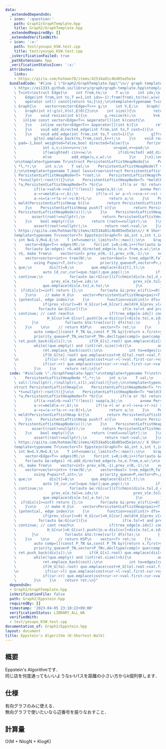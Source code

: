 ```yaml
---
data:
  _extendedDependsOn:
  - icon: ':question:'
    path: Graph2/GraphTemplate.hpp
    title: Graph2/GraphTemplate.hpp
  _extendedRequiredBy: []
  _extendedVerifiedWith:
  - icon: ':x:'
    path: test/yosupo_KSW.test.cpp
    title: test/yosupo_KSW.test.cpp
  _isVerificationFailed: true
  _pathExtension: hpp
  _verificationStatusIcon: ':x:'
  attributes:
    links:
    - https://qiita.com/hotman78/items/42534a01c4bd05ed5e1e
  bundledCode: "#line 1 \"Graph2/GraphTemplate.hpp\"\n// graph template\n// ref :\
    \ https://ei1333.github.io/library/graph/graph-template.hpp\ntemplate<typename\
    \ T=int>\nstruct Edge{\n    int from,to;\n    T w;\n    int idx;\n    Edge()=default;\n\
    \    Edge(int from,int to,T w=1,int idx=-1):from(from),to(to),w(w),idx(idx){}\n\
    \    operator int() const{return to;}\n};\n\ntemplate<typename T=int>\nstruct\
    \ Graph{\n    vector<vector<Edge<T>>> g;\n    int V,E;\n    Graph()=default;\n\
    \    Graph(int n):g(n),V(n),E(0){}\n\n    int size(){\n        return (int)g.size();\n\
    \    }\n    void resize(int k){\n        g.resize(k);\n        V=k;\n    }\n \
    \   inline const vector<Edge<T>> &operator[](int k)const{\n        return (g.at(k));\n\
    \    }\n    inline vector<Edge<T>> &operator[](int k){\n        return (g.at(k));\n\
    \    }\n    void add_directed_edge(int from,int to,T cost=1){\n        g[from].emplace_back(from,to,cost,E++);\n\
    \    }\n    void add_edge(int from,int to,T cost=1){\n        g[from].emplace_back(from,to,cost,E);\n\
    \        g[to].emplace_back(to,from,cost,E++);\n    }\n    void read(int m,int\
    \ pad=-1,bool weighted=false,bool directed=false){\n        for(int i=0;i<m;i++){\n\
    \            int u,v;cin>>u>>v;\n            u+=pad,v+=pad;\n            T w=T(1);\n\
    \            if(weighted) cin>>w;\n            if(directed) add_directed_edge(u,v,w);\n\
    \            else         add_edge(u,v,w);\n        }\n    }\n};\n#line 2 \"Graph2/Eppstein.hpp\"\
    \n\ntemplate<typename T>\nstruct PersistentLeftistHeapNode{\n    PersistentLeftistHeapNode\
    \ *l,*r;\n    int s;\n    T val;\n    PersistentLeftistHeapNode(T val):l(nullptr),r(nullptr),s(1),val(val){}\n\
    };\n\ntemplate<typename T,bool less=true>\nstruct PersistentLeftistHeap{\n   \
    \ PersistentLeftistHeapNode<T> *root;\n    PersistentLeftistHeap(PersistentLeftistHeapNode<T>\
    \ *t=nullptr):root(t){}\n\n    PersistentLeftistHeapNode<T> *meld(PersistentLeftistHeapNode<T>\
    \ *a,PersistentLeftistHeapNode<T> *b){\n        if(!a or !b) return (a?a:b);\n\
    \        if((a->val>b->val)^(!less)) swap(a,b);\n        a=new PersistentLeftistHeapNode(*a);\n\
    \        a->r=meld(a->r,b);\n        if(!a->l or a->l->s<a->r->s) swap(a->l,a->r);\n\
    \        a->s=(a->r?a->r->s:0)+1;\n        return a;\n    }\n    PersistentLeftistHeap\
    \ meld(PersistentLeftistHeap b){\n        return PersistentLeftistHeap(meld(root,b.root));\n\
    \    }\n    PersistentLeftistHeap push(T x){\n        return PersistentLeftistHeap(meld(root,new\
    \ PersistentLeftistHeapNode(x)));\n    }\n    PersistentLeftistHeap pop(){\n \
    \       assert(root!=nullptr);\n        return PersistentLeftistHeap(meld(root->l,root->r));\n\
    \    }\n    bool empty(){\n        return (root==nullptr);\n    }\n    T top(){\n\
    \        assert(root!=nullptr);\n        return root->val;\n    }\n};\n\n// ref:\
    \ https://qiita.com/hotman78/items/42534a01c4bd05ed5e1e\n// K Shortest Walk\n\
    template<typename T>\nvector<T> Eppstein(Graph<T> &G,int s,int t,int k){\n   \
    \ int N=G.V,M=G.E;\n    T inf=numeric_limits<T>::max();\n\n    Graph<T> rG(N);\n\
    \    vector<Edge<T>> edges(M);\n    for(int i=0;i<N;i++)for(auto &e:G[i]) edges[e.idx]=e;\n\
    \    for(auto &e:edges) rG.add_directed_edge(e.to,e.from,e.w);\n\n    // Dijkstra\
    \ rG, make Tree\n    vector<int> prev_e(N,-1),prev_v(N,-1);\n    vector<T> dis(N,inf);\n\
    \    vector<vector<int>> tree(N);\n    vector<bool> tree_edge(M,false);\n    {\n\
    \        using P=pair<T,int>;\n        priority_queue<P,vector<P>,greater<P>>\
    \ que;\n        dis[t]=0;\n        que.emplace(dis[t],t);\n        while(!que.empty()){\n\
    \            auto [d_cur,cur]=que.top();que.pop();\n            if(dis[cur]<d_cur)\
    \ continue;\n            for(auto &e:rG[cur])if(chmin(dis[e.to],d_cur+e.w)){\n\
    \                prev_e[e.to]=e.idx;\n                prev_v[e.to]=cur;\n    \
    \            que.emplace(dis[e.to],e.to);\n            }\n        }\n\n      \
    \  if(dis[s]>=inf) return {};\n        for(auto &i:prev_e)if(i>=0) tree[edges[i].to].push_back(edges[i].from),tree_edge[i]=true;\n\
    \    }\n\n    // make H_G\n    vector<PersistentLeftistHeap<pair<T,int>>> H_G(N);//\
    \ (potential, edge index)\n    {\n        function<void(int)> dfs=[&](int cur){\n\
    \            if(prev_v[cur]>=0) H_G[cur]=H_G[cur].meld(H_G[prev_v[cur]]);\n  \
    \          for(auto &e:G[cur]){\n                if(e.to!=t and prev_v[e.to]<0)\
    \ continue; // cant reach\n                if(tree_edge[e.idx]) continue;\n  \
    \              H_G[cur]=H_G[cur].push({e.w-dis[cur]+dis[e.to],e.idx});\n     \
    \       }\n            for(auto &to:tree[cur]) dfs(to);\n        };\n        dfs(t);\n\
    \    }\n    \n\n    // return KSP\n    vector<T> ret;\n    {\n        using P_TN=pair<T,PersistentLeftistHeapNode<pair<T,int>>*>;\n\
    \        auto comp=[](const P_TN &x,const P_TN &y){return x.first>y.first;};\n\
    \        priority_queue<P_TN,vector<P_TN>,decltype(comp)> que(comp);\n       \
    \ ret.push_back(dis[s]);\n        if(H_G[s].root) que.emplace(dis[s]+H_G[s].root->val.first,H_G[s].root);\n\
    \        while(!que.empty() and (int)ret.size()<k){\n            auto [cost,cur]=que.top();que.pop();\n\
    \            ret.emplace_back(cost);\n\n            int to=edges[cur->val.second].to;\n\
    \            if(H_G[to].root) que.emplace(cost+H_G[to].root->val.first,H_G[to].root);\n\
    \n            if(cur->l) que.emplace(cost+cur->l->val.first-cur->val.first,cur->l);\n\
    \            if(cur->r) que.emplace(cost+cur->r->val.first-cur->val.first,cur->r);\n\
    \        }\n    }\n    return ret;\n}\n"
  code: "#include \"./GraphTemplate.hpp\"\n\ntemplate<typename T>\nstruct PersistentLeftistHeapNode{\n\
    \    PersistentLeftistHeapNode *l,*r;\n    int s;\n    T val;\n    PersistentLeftistHeapNode(T\
    \ val):l(nullptr),r(nullptr),s(1),val(val){}\n};\n\ntemplate<typename T,bool less=true>\n\
    struct PersistentLeftistHeap{\n    PersistentLeftistHeapNode<T> *root;\n    PersistentLeftistHeap(PersistentLeftistHeapNode<T>\
    \ *t=nullptr):root(t){}\n\n    PersistentLeftistHeapNode<T> *meld(PersistentLeftistHeapNode<T>\
    \ *a,PersistentLeftistHeapNode<T> *b){\n        if(!a or !b) return (a?a:b);\n\
    \        if((a->val>b->val)^(!less)) swap(a,b);\n        a=new PersistentLeftistHeapNode(*a);\n\
    \        a->r=meld(a->r,b);\n        if(!a->l or a->l->s<a->r->s) swap(a->l,a->r);\n\
    \        a->s=(a->r?a->r->s:0)+1;\n        return a;\n    }\n    PersistentLeftistHeap\
    \ meld(PersistentLeftistHeap b){\n        return PersistentLeftistHeap(meld(root,b.root));\n\
    \    }\n    PersistentLeftistHeap push(T x){\n        return PersistentLeftistHeap(meld(root,new\
    \ PersistentLeftistHeapNode(x)));\n    }\n    PersistentLeftistHeap pop(){\n \
    \       assert(root!=nullptr);\n        return PersistentLeftistHeap(meld(root->l,root->r));\n\
    \    }\n    bool empty(){\n        return (root==nullptr);\n    }\n    T top(){\n\
    \        assert(root!=nullptr);\n        return root->val;\n    }\n};\n\n// ref:\
    \ https://qiita.com/hotman78/items/42534a01c4bd05ed5e1e\n// K Shortest Walk\n\
    template<typename T>\nvector<T> Eppstein(Graph<T> &G,int s,int t,int k){\n   \
    \ int N=G.V,M=G.E;\n    T inf=numeric_limits<T>::max();\n\n    Graph<T> rG(N);\n\
    \    vector<Edge<T>> edges(M);\n    for(int i=0;i<N;i++)for(auto &e:G[i]) edges[e.idx]=e;\n\
    \    for(auto &e:edges) rG.add_directed_edge(e.to,e.from,e.w);\n\n    // Dijkstra\
    \ rG, make Tree\n    vector<int> prev_e(N,-1),prev_v(N,-1);\n    vector<T> dis(N,inf);\n\
    \    vector<vector<int>> tree(N);\n    vector<bool> tree_edge(M,false);\n    {\n\
    \        using P=pair<T,int>;\n        priority_queue<P,vector<P>,greater<P>>\
    \ que;\n        dis[t]=0;\n        que.emplace(dis[t],t);\n        while(!que.empty()){\n\
    \            auto [d_cur,cur]=que.top();que.pop();\n            if(dis[cur]<d_cur)\
    \ continue;\n            for(auto &e:rG[cur])if(chmin(dis[e.to],d_cur+e.w)){\n\
    \                prev_e[e.to]=e.idx;\n                prev_v[e.to]=cur;\n    \
    \            que.emplace(dis[e.to],e.to);\n            }\n        }\n\n      \
    \  if(dis[s]>=inf) return {};\n        for(auto &i:prev_e)if(i>=0) tree[edges[i].to].push_back(edges[i].from),tree_edge[i]=true;\n\
    \    }\n\n    // make H_G\n    vector<PersistentLeftistHeap<pair<T,int>>> H_G(N);//\
    \ (potential, edge index)\n    {\n        function<void(int)> dfs=[&](int cur){\n\
    \            if(prev_v[cur]>=0) H_G[cur]=H_G[cur].meld(H_G[prev_v[cur]]);\n  \
    \          for(auto &e:G[cur]){\n                if(e.to!=t and prev_v[e.to]<0)\
    \ continue; // cant reach\n                if(tree_edge[e.idx]) continue;\n  \
    \              H_G[cur]=H_G[cur].push({e.w-dis[cur]+dis[e.to],e.idx});\n     \
    \       }\n            for(auto &to:tree[cur]) dfs(to);\n        };\n        dfs(t);\n\
    \    }\n    \n\n    // return KSP\n    vector<T> ret;\n    {\n        using P_TN=pair<T,PersistentLeftistHeapNode<pair<T,int>>*>;\n\
    \        auto comp=[](const P_TN &x,const P_TN &y){return x.first>y.first;};\n\
    \        priority_queue<P_TN,vector<P_TN>,decltype(comp)> que(comp);\n       \
    \ ret.push_back(dis[s]);\n        if(H_G[s].root) que.emplace(dis[s]+H_G[s].root->val.first,H_G[s].root);\n\
    \        while(!que.empty() and (int)ret.size()<k){\n            auto [cost,cur]=que.top();que.pop();\n\
    \            ret.emplace_back(cost);\n\n            int to=edges[cur->val.second].to;\n\
    \            if(H_G[to].root) que.emplace(cost+H_G[to].root->val.first,H_G[to].root);\n\
    \n            if(cur->l) que.emplace(cost+cur->l->val.first-cur->val.first,cur->l);\n\
    \            if(cur->r) que.emplace(cost+cur->r->val.first-cur->val.first,cur->r);\n\
    \        }\n    }\n    return ret;\n}"
  dependsOn:
  - Graph2/GraphTemplate.hpp
  isVerificationFile: false
  path: Graph2/Eppstein.hpp
  requiredBy: []
  timestamp: '2023-04-05 23:10:22+09:00'
  verificationStatus: LIBRARY_ALL_WA
  verifiedWith:
  - test/yosupo_KSW.test.cpp
documentation_of: Graph2/Eppstein.hpp
layout: document
title: Eppstein's Algorithm (K-Shortest-Walk)
---
```


## 概要  
Eppstein's Algorithmです．  
同じ店を何度通ってもいいようなs-tパスを距離の小さい方からk個列挙します．  

## 仕様  
有向グラフのみに使える．  
無向グラフで使いたいなら辺番号を振りなおすこと．  

## 計算量  
O(M + NlogN + KlogK)  

